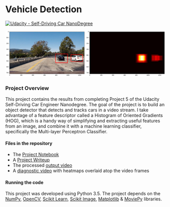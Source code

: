 # **Vehicle Detection**

[![Udacity - Self-Driving Car NanoDegree](https://s3.amazonaws.com/udacity-sdc/github/shield-carnd.svg)](http://www.udacity.com/drive)

![Detected Cars](./output_images/heat_maps_single.png)

### **Project Overview**

This project contains the results from completing Project 5 of the Udacity Self-Driving Car Engineer Nanodegree. The goal of the project is to build an object detector that detects and tracks cars in a video stream. I take advantage of a feature descriptor called a Histogram of Oriented Gradients (HOG), which is a handy way of simplifying and extracting useful features from an image, and combine it with a machine learning classifier, specifically the Multi-layer Perceptron Classifier.

#### Files in the repository
* The [Project Notebook](project_notebook.ipynb)
* A [Project Writeup](WRITEUP.md)
* The processed [output video](./output_videos/project_video_process.mp4)
* A [diagnostic video](./output_videos/project_video_process.mp4) with heatmaps overlaid atop the video frames

#### Running the code
This project was developed using Python 3.5. The project depends on the [NumPy](http://www.numpy.org/), [OpenCV](http://opencv.org/), [Scikit Learn](http://scikit-learn.org/), [Scikit Image](http://scikit-image.org/), [Matplotlib](http://matplotlib.org/) & [MoviePy](http://zulko.github.io/moviepy/) libraries.
